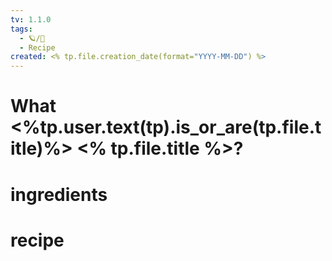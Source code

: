 ```yaml
---
tv: 1.1.0
tags:
  - 🪐/🍃
  - Recipe
created: <% tp.file.creation_date(format="YYYY-MM-DD") %>
---
```


# What <%tp.user.text(tp).is_or_are(tp.file.title)%> <% tp.file.title %>?


# ingredients


# recipe
